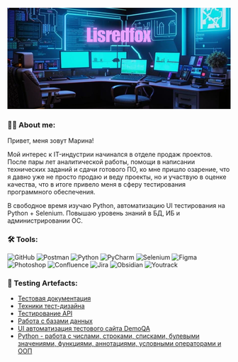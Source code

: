 ![Header](https://github.com/Lisredfox/Lisredfox/blob/c0d5919d9f8f7b076a325ec808850fafda70c238/assets/kandinsky-download-1728375236097%20%D0%BA%D0%BE%D0%BF%D0%B8%D1%8F.png)

### 👩‍💻 About me:
Привет, меня зовут Марина!

Мой интерес к IT-индустрии начинался в отделе продаж проектов. После пары лет аналитической работы, 
помощи в написании технических заданий и сдачи готового ПО, ко мне пришло озарение, что
я давно уже не просто продаю и веду проекты, но и участвую в оценке качества, что в итоге
привело меня в сферу тестирования программного обеспечения.

В свободное время изучаю Python, автоматизацию UI тестирования на Python + Selenium.
Повышаю уровень знаний в БД, ИБ и администрировании ОС.


### 🛠️ Tools:
![GitHub](https://img.shields.io/badge/-Github-000000?style=for-the-badge&logo=github&logoColor=0edcda)
![Postman](https://img.shields.io/badge/-Postman-000000?style=for-the-badge&logo=postman&logoColor=0edcda)
![Python](https://img.shields.io/badge/-Python-000000?style=for-the-badge&logo=python&logoColor=0edcda)
![PyCharm](https://img.shields.io/badge/-Pycharm-000000?style=for-the-badge&logo=pycharm&logoColor=0edcda)
![Selenium](https://img.shields.io/badge/-Selenium-000000?style=for-the-badge&logo=selenium&logoColor=0edcda)
![Figma](https://img.shields.io/badge/-Figma-000000?style=for-the-badge&logo=figma&logoColor=0edcda)
![Photoshop](https://img.shields.io/badge/-Photoshop-000000?style=for-the-badge&logo=adobe&logoColor=0edcda)
![Confluence](https://img.shields.io/badge/-Confluence-000000?style=for-the-badge&logo=confluence&logoColor=0edcda)
![Jira](https://img.shields.io/badge/-Jira-000000?style=for-the-badge&logo=jira&logoColor=0edcda)
![Obsidian](https://img.shields.io/badge/-Obsidian-000000?style=for-the-badge&logo=obsidian&logoColor=0edcda)
![Youtrack](https://img.shields.io/badge/-YouTrack-000000?style=for-the-badge&logo=jetbrains&logoColor=0edcda)

### 📌 Testing Artefacts:

- [Тестовая документация](https://github.com/Lisredfox/Test_Documentation)
- [Техники тест-дизайна](https://github.com/Lisredfox/Test_Design_Techniques)
- [Тестирование API](https://github.com/Lisredfox/API)
- [Работа с базами данных](https://github.com/Lisredfox/Database)
- [UI автоматизация тестового сайта DemoQA](https://github.com/Lisredfox/DemoQA/tree/master)
- [Python - работа с числами, строками, списками, булевыми значениями, функциями, аннотациями, условными операторами и 
ООП](https://github.com/Lisredfox/ITMO_Automation)

<!---### 🤝 Follow me:
[![Telegram](https://img.shields.io/badge/-Telegram-000000?style=for-the-badge&logo=telegram&logoColor=f38410)](https://t.me/lisredfox)

[//]: # ([![Anurag's GitHub stats]&#40;https://github-readme-stats.vercel.app/api?username=lisredfox&theme=cobalt&show_icons=true&#41;]&#40;https://github.com/anuraghazra/github-readme-stats&#41;) --->
